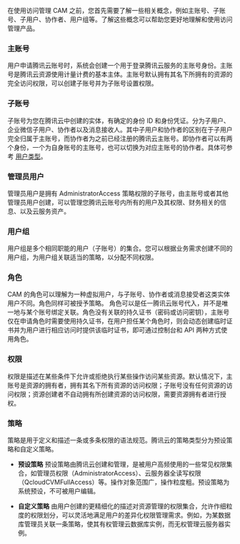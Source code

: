 在使用访问管理 CAM 之前，您首先需要了解一些相关概念，例如主账号、子账号、子用户、协作者、用户组等。了解这些概念可以帮助您更好地理解和使用访问管理产品。

### 主账号

用户申请腾讯云账号时，系统会创建一个用于登录腾讯云服务的主账号身份。主账号是腾讯云资源使用计量计费的基本主体。主账号默认拥有其名下所拥有的资源的完全访问权限，可以创建子账号并为子账号设置权限。


### 子账号

子账号为您在腾讯云中创建的实体，有确定的身份 ID 和身份凭证。分为子用户、企业微信子用户、协作者以及消息接收人。其中子用户和协作者的区别在于子用户完全归属于主账号，而协作者为之前已经注册的腾讯云主账号。即协作者可以有两个身份，一个为自身账号的主账号，也可以切换为对应主账号的协作者。具体可参考 [用户类型](https://cloud.tencent.com/document/product/598/13665)。

### 管理员用户

管理员用户是拥有 AdministratorAccess 策略权限的子账号，由主账号或者其他管理员用户创建，可以管理您腾讯云账号内所有的用户及其权限、财务相关的信息、以及云服务资产。

### 用户组

用户组是多个相同职能的用户（子账号）的集合。您可以根据业务需求创建不同的用户组，为用户组关联适当的策略，以分配不同权限。

### 角色

CAM 的角色可以理解为一种虚拟用户，与子账号、协作者或消息接受者这类实体用户不同。角色同样可被授予策略。
角色可以是任一腾讯云账号代入，并不是唯一地与某个账号绑定关联。角色没有关联的持久证书（密码或访问密钥），主账号仅在申请角色时需要使用持久证书，在用户担任某个角色时，则会动态创建临时证书并为用户进行相应访问时提供该临时证书，即可通过控制台和 API 两种方式使用角色。


### 权限

权限是描述在某些条件下允许或拒绝执行某些操作访问某些资源。默认情况下，主账号是资源的拥有者，拥有其名下所有资源的访问权限；子账号没有任何资源的访问权限；资源创建者不自动拥有所创建资源的访问权限，需要资源拥有者进行授权。

### 策略

策略是用于定义和描述一条或多条权限的语法规范。腾讯云的策略类型分为预设策略和自定义策略。

- **预设策略**
预设策略由腾讯云创建和管理，是被用户高频使用的一些常见权限集合，如管理员权限（AdministratorAccess）、云服务器全读写权限（QcloudCVMFullAccess）等。操作对象范围广，操作粒度粗。预设策略为系统预设，不可被用户编辑。


- **自定义策略**
由用户创建的更精细化的描述对资源管理的权限集合，允许作细粒度的权限划分，可以灵活地满足用户的差异化权限管理需求。例如，为某数据库管理员关联一条策略，使其有权管理云数据库实例，而无权管理云服务器实例。

